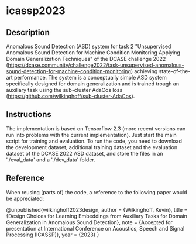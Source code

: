# icassp2023

## Description

Anomalous Sound Detection (ASD) system for task 2 "Unsupervised Anomalous Sound Detection for Machine Condition Monitoring Applying Domain Generalization Techniques" of the DCASE challenge 2022 (https://dcase.community/challenge2022/task-unsupervised-anomalous-sound-detection-for-machine-condition-monitoring) achieving state-of-the-art performance. The system is a conceptually simple ASD system specifically designed for domain generalization and is trained trough an auxiliary task using the sub-cluster AdaCos loss (https://github.com/wilkinghoff/sub-cluster-AdaCos).

## Instructions

The implementation is based on Tensorflow 2.3 (more recent versions can run into problems with the current implementation). Just start the main script for training and evaluation. To run the code, you need to download the development dataset, additional training dataset and the evaluation dataset of the DCASE 2022 ASD dataset, and store the files in an './eval_data' and a './dev_data' folder.

## Reference

When reusing (parts of) the code, a reference to the following paper would be appreciated:

@unpublished{wilkinghoff2023design,
  author = {Wilkinghoff, Kevin},
  title  = {Design Choices for Learning Embeddings from Auxiliary Tasks for Domain Generalization in Anomalous Sound Detection},
  note   = {Accepted for presentation at International Conference on Acoustics, Speech and Signal Processing (ICASSP)},
  year   = {2023}
}
